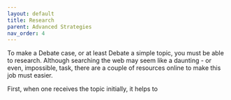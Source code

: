 ```yaml
---
layout: default
title: Research
parent: Advanced Strategies
nav_order: 4
---
```


To make a Debate case, or at least Debate a simple topic, you must be able to research. Although searching the web may seem like a daunting - or even, impossible, task, there are a couple of resources online to make this job must easier. 


First, when one receives the topic initially, it helps to

